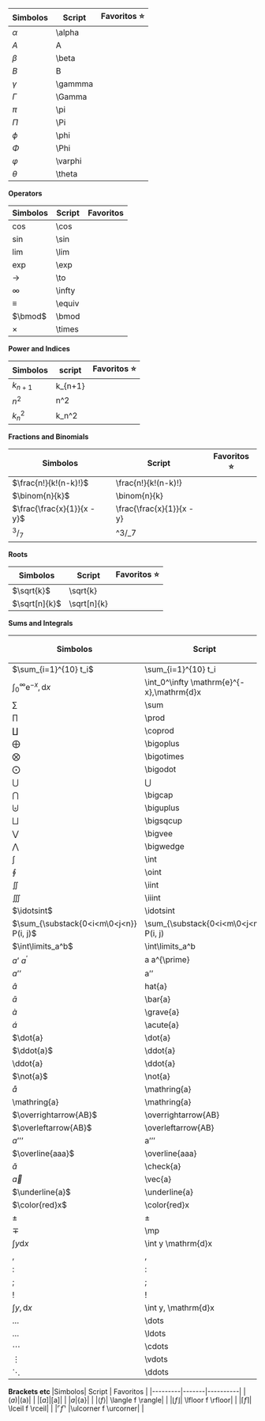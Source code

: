

|Simbolos|Script|Favoritos :star:|
|-------|--------|---------|
|$\alpha$|\alpha|          |
|$A$|	A|  |
|$\beta$|	\beta|    |
|$B$|B|   |
|$\gamma$ | \gammma  |  |
|$\Gamma$ | 	\Gamma |  |
| $\pi$ | \pi |  |
| $\Pi$ | 	\Pi | |
|$\phi$ | \phi | |
| $\Phi$ | \Phi | |
| $\varphi$ | \varphi | |
| $\theta$ | \theta |  |

<strong> Operators  </strong>

|Simbolos | Script| Favoritos |
|-------|--------|---------|
|$\cos$|\cos| |
|$\sin$|\sin| |
|$\lim$|\lim| |
|$\exp$|\exp| |
|$\to$|\to| |
|$\infty$| \infty | |
|$\equiv$| 	\equiv | |
| $\bmod$ | 	\bmod| |
|$\times$| \times | |


<strong> Power and Indices </strong>

| Simbolos | script | Favoritos :star: |
|---------|-------|---------|
|$k_{n+1}$|k_{n+1}| |
|$n^2$|n^2|  |
|$k_n^2$|	k_n^2| |

<strong> Fractions and Binomials </strong>

|Simbolos | Script | Favoritos :star: |
|-----------|------|-----------|
|$\frac{n!}{k!(n-k)!}$|\frac{n!}{k!(n-k)!}|  |
|$\binom{n}{k}$|\binom{n}{k}|   |
|$\frac{\frac{x}{1}}{x - y}$| \frac{\frac{x}{1}}{x - y}|  |
|$^3/_7$| ^3/_7|  |

<strong> Roots </strong>

| Simbolos | Script | Favoritos :star: |
|----------|-------|----------------|
|$\sqrt{k}$ | 	\sqrt{k} |   |
|$\sqrt[n]{k}$ | \sqrt[n]{k} | |

<strong> Sums and Integrals </strong>

| Simbolos | Script | Favoritos :star: |
|----------|---------|------------------|
|$\sum_{i=1}^{10} t_i$|	\sum_{i=1}^{10} t_i|  |
|$\int_0^\infty \mathrm{e}^{-x},\mathrm{d}x$ |	\int_0^\infty \mathrm{e}^{-x},\mathrm{d}x| |
| $\sum$ | 	\sum|  |
| $\prod$ | \prod  |  |
| $\coprod$ | \coprod |  |
| $\bigoplus$ | \bigoplus | |
| $\bigotimes$ | \bigotimes | | 
| $\bigodot$ | \bigodot |  | 
| $\bigcup$ | $\bigcup$ |  | 
| $\bigcap$ | \bigcap |  |
| $\biguplus$ |  	\biguplus | |
| $\bigsqcup$ | \bigsqcup |  |
| $\bigvee$ | \bigvee |  |
| $\bigwedge$ | \bigwedge | | 
|$\int$ | 	\int | |
| $\oint$ | \oint | | 
|$\iint$ | \iint | | 
|$\iiint$|	\iiint|  |
|$\idotsint$|	\idotsint|  |
|$\sum_{\substack{0<i<m\0<j<n}} P(i, j)$ | \sum_{\substack{0<i<m\0<j<n}} P(i, j)|  |
|$\int\limits_a^b$|\int\limits_a^b|  |
|$a’$ $a^{\prime}$|	a   a^{\prime}|  |
|$a’’$|a’’|  |
|$\hat{a}$|	hat{a}|  |
|$\bar{a}$|	\bar{a}|  |
|$\grave{a}$|	\grave{a}|  |
|$\acute{a}$| \acute{a}|  |
|$\dot{a}|\dot{a}|  |
|$\ddot{a}$|\ddot{a}|  |
|\ddot{a}|\ddot{a}|  |
|$\not{a}$|\not{a}|  |
|$\mathring{a}$|\mathring{a}|  |
|\mathring{a}|	\mathring{a}|  |
|$\overrightarrow{AB}$|\overrightarrow{AB}|  |
|$\overleftarrow{AB}$|	\overleftarrow{AB}|  |
|$a’’’$|a’’’|  |
|$\overline{aaa}$| \overline{aaa}|  |
|$\check{a}$ |\check{a}|  |
|$\vec{a}$ |	\vec{a}|  |
|$\underline{a}$|	\underline{a}|  |
|$\color{red}x$|\color{red}x|  |
|$\pm$|$\pm$|   |
|$\mp$| \mp|  |
|$\int y \mathrm{d}x$|	\int y \mathrm{d}x|  |
|$,$|,|  |
|$:$|:|  |
|$;$|;|  |
|$!$|!|  |
|$\int y, \mathrm{d}x$|	\int y, \mathrm{d}x|  |
|$\dots$|	\dots|  |
|$\ldots$|	\ldots| |
|$\cdots$| \cdots| |
| $\vdots$ |\vdots|  |
|$\ddots$|	\ddots|  |


<strong> Brackets etc </strong>
|Simbolos| Script | Favoritos | 
|---------|-------|----------|
|$(a)$|(a)|  |
|$[a]$|[a]|  |
|${a}$|{a}|  |
|$\langle f \rangle$| \langle f \rangle|  |
|$\lfloor f \rfloor$|	\lfloor f \rfloor|  |
|$\lceil f \rceil$|	\lceil f \rceil|  |
|$\ulcorner f \urcorner$ |\ulcorner f \urcorner|  |














































